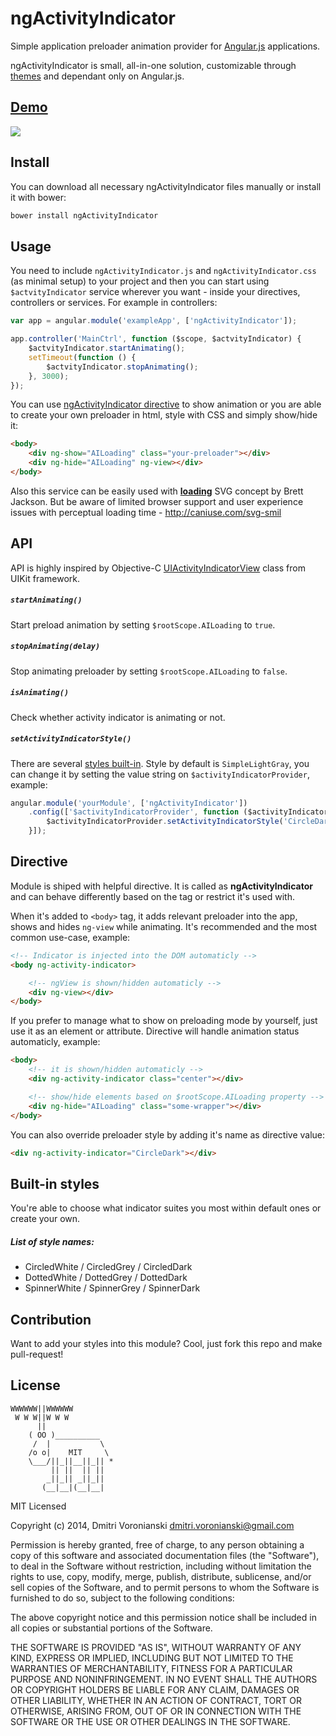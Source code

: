 # ngActivityIndicator

Simple application preloader animation provider for [Angular.js](http://angularjs.org/) applications.

ngActivityIndicator is small, all-in-one solution, customizable through [themes](https://github.com/voronianski/ngActivityIndicator#built-in-styles) and dependant only on Angular.js.

## [Demo]()

[![](https://dl.dropboxusercontent.com/u/100463011/ngActivityIndicator-small.gif)]()

## Install

You can download all necessary ngActivityIndicator files manually or install it with bower:

```bash
bower install ngActivityIndicator
```

## Usage

You need to include ``ngActivityIndicator.js`` and  ``ngActivityIndicator.css`` (as minimal setup) to your project and then you can start using ``$actvityIndicator`` service wherever you want - inside your directives, controllers or services. For example in controllers:

```javascript
var app = angular.module('exampleApp', ['ngActivityIndicator']);

app.controller('MainCtrl', function ($scope, $actvityIndicator) {
	$actvityIndicator.startAnimating();
	setTimeout(function () {
		$actvityIndicator.stopAnimating();
	}, 3000);
});
```

You can use [ngActivityIndicator directive](https://github.com/voronianski/ngActivityIndicator#directive) to show animation or you are able to create your own preloader in html, style with CSS and simply show/hide it:

```html
<body>
	<div ng-show="AILoading" class="your-preloader"></div>
	<div ng-hide="AILoading" ng-view></div>
</body>
```

Also this service can be easily used with **[loading](https://github.com/jxnblk/loading)** SVG concept by Brett Jackson. But be aware of limited browser support and user experience issues with perceptual loading time - http://caniuse.com/svg-smil

## API

API is highly inspired by Objective-C [UIActivityIndicatorView](https://developer.apple.com/library/ios/documentation/uikit/reference/UIActivityIndicatorView_Class/Reference/UIActivityIndicatorView.html) class from UIKit framework.

##### ``startAnimating()``

Start preload animation by setting ``$rootScope.AILoading`` to ``true``.

##### ``stopAnimating(delay)``

Stop animating preloader by setting ``$rootScope.AILoading`` to ``false``.

##### ``isAnimating()``

Check whether activity indicator is animating or not.

##### ``setActivityIndicatorStyle()``

There are several [styles built-in](https://github.com/voronianski/ngActivityIndicator#list-of-style-names). Style by default is ``SimpleLightGray``, you can change it by setting the value string on ``$activityIndicatorProvider``, example:

```javascript
angular.module('yourModule', ['ngActivityIndicator'])
	.config(['$activityIndicatorProvider', function ($activityIndicatorProvider) {
		$activityIndicatorProvider.setActivityIndicatorStyle('CircleDark');
	}]);
```

## Directive

Module is shiped with helpful directive. It is called as **ngActivityIndicator** and can behave differently based on the tag or restrict it's used with.

When it's added to ``<body>`` tag, it adds relevant preloader into the app, shows and hides ``ng-view`` while animating. It's recommended and the most common use-case, example:

```html
<!-- Indicator is injected into the DOM automaticly -->
<body ng-activity-indicator>

	<!-- ngView is shown/hidden automaticly -->
	<div ng-view></div>
</body>
```

If you prefer to manage what to show on preloading mode by yourself, just use it as an element or attribute. Directive will handle animation status automaticly, example:

```html
<body>
	<!-- it is shown/hidden automaticly -->
	<div ng-activity-indicator class="center"></div>

	<!-- show/hide elements based on $rootScope.AILoading property -->
	<div ng-hide="AILoading" class="some-wrapper"></div>
</body>
```

You can also override preloader style by adding it's name as directive value:

```html
<div ng-activity-indicator="CircleDark"></div>
```

## Built-in styles

You're able to choose what indicator suites you most within default ones or create your own.

##### List of style names:

- CircledWhite / CircledGrey / CircledDark
- DottedWhite / DottedGrey / DottedDark
- SpinnerWhite / SpinnerGrey / SpinnerDark

## Contribution

Want to add your styles into this module? Cool, just fork this repo and make pull-request!

## License

```
WWWWWW||WWWWWW
 W W W||W W W
      ||
    ( OO )__________
     /  |           \
    /o o|    MIT     \
    \___/||_||__||_|| *
         || ||  || ||
        _||_|| _||_||
       (__|__|(__|__|
```

MIT Licensed

Copyright (c) 2014, Dmitri Voronianski [dmitri.voronianski@gmail.com](mailto:dmitri.voronianski@gmail.com)

Permission is hereby granted, free of charge, to any person obtaining a copy of this software and associated documentation files (the "Software"), to deal in the Software without restriction, including without limitation the rights to use, copy, modify, merge, publish, distribute, sublicense, and/or sell copies of the Software, and to permit persons to whom the Software is furnished to do so, subject to the following conditions:

The above copyright notice and this permission notice shall be included in all copies or substantial portions of the Software.

THE SOFTWARE IS PROVIDED "AS IS", WITHOUT WARRANTY OF ANY KIND, EXPRESS OR IMPLIED, INCLUDING BUT NOT LIMITED TO THE WARRANTIES OF MERCHANTABILITY, FITNESS FOR A PARTICULAR PURPOSE AND NONINFRINGEMENT. IN NO EVENT SHALL THE AUTHORS OR COPYRIGHT HOLDERS BE LIABLE FOR ANY CLAIM, DAMAGES OR OTHER LIABILITY, WHETHER IN AN ACTION OF CONTRACT, TORT OR OTHERWISE, ARISING FROM, OUT OF OR IN CONNECTION WITH THE SOFTWARE OR THE USE OR OTHER DEALINGS IN THE SOFTWARE.
